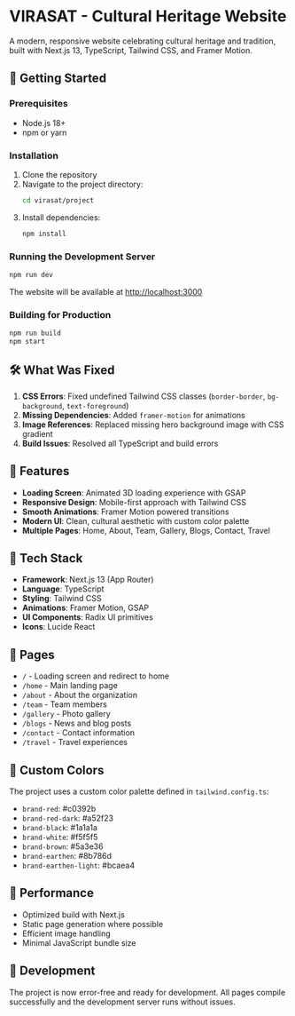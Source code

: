 # VIRASAT - Cultural Heritage Website

A modern, responsive website celebrating cultural heritage and tradition, built with Next.js 13, TypeScript, Tailwind CSS, and Framer Motion.

## 🚀 Getting Started

### Prerequisites
- Node.js 18+ 
- npm or yarn

### Installation
1. Clone the repository
2. Navigate to the project directory:
   ```bash
   cd virasat/project
   ```
3. Install dependencies:
   ```bash
   npm install
   ```

### Running the Development Server
```bash
npm run dev
```

The website will be available at [http://localhost:3000](http://localhost:3000)

### Building for Production
```bash
npm run build
npm start
```

## 🛠️ What Was Fixed

1. **CSS Errors**: Fixed undefined Tailwind CSS classes (`border-border`, `bg-background`, `text-foreground`)
2. **Missing Dependencies**: Added `framer-motion` for animations
3. **Image References**: Replaced missing hero background image with CSS gradient
4. **Build Issues**: Resolved all TypeScript and build errors

## 🎨 Features

- **Loading Screen**: Animated 3D loading experience with GSAP
- **Responsive Design**: Mobile-first approach with Tailwind CSS
- **Smooth Animations**: Framer Motion powered transitions
- **Modern UI**: Clean, cultural aesthetic with custom color palette
- **Multiple Pages**: Home, About, Team, Gallery, Blogs, Contact, Travel

## 🎯 Tech Stack

- **Framework**: Next.js 13 (App Router)
- **Language**: TypeScript
- **Styling**: Tailwind CSS
- **Animations**: Framer Motion, GSAP
- **UI Components**: Radix UI primitives
- **Icons**: Lucide React

## 📱 Pages

- `/` - Loading screen and redirect to home
- `/home` - Main landing page
- `/about` - About the organization
- `/team` - Team members
- `/gallery` - Photo gallery
- `/blogs` - News and blog posts
- `/contact` - Contact information
- `/travel` - Travel experiences

## 🎨 Custom Colors

The project uses a custom color palette defined in `tailwind.config.ts`:
- `brand-red`: #c0392b
- `brand-red-dark`: #a52f23
- `brand-black`: #1a1a1a
- `brand-white`: #f5f5f5
- `brand-brown`: #5a3e36
- `brand-earthen`: #8b786d
- `brand-earthen-light`: #bcaea4

## 🚀 Performance

- Optimized build with Next.js
- Static page generation where possible
- Efficient image handling
- Minimal JavaScript bundle size

## 🔧 Development

The project is now error-free and ready for development. All pages compile successfully and the development server runs without issues.
